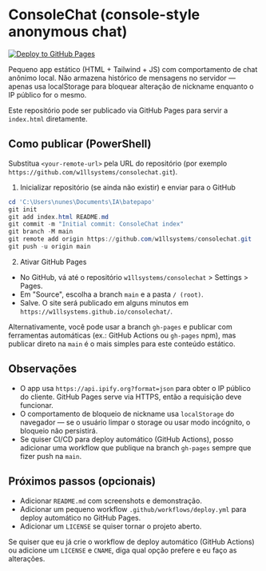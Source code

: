 # ConsoleChat (console-style anonymous chat)

[![Deploy to GitHub Pages](https://github.com/w1llsystems/consolechat/actions/workflows/deploy.yml/badge.svg)](https://github.com/w1llsystems/consolechat/actions/workflows/deploy.yml)

Pequeno app estático (HTML + Tailwind + JS) com comportamento de chat anônimo local. Não armazena histórico de mensagens no servidor — apenas usa localStorage para bloquear alteração de nickname enquanto o IP público for o mesmo.

Este repositório pode ser publicado via GitHub Pages para servir a `index.html` diretamente.

## Como publicar (PowerShell)

Substitua `<your-remote-url>` pela URL do repositório (por exemplo `https://github.com/w1llsystems/consolechat.git`).

1. Inicializar repositório (se ainda não existir) e enviar para o GitHub

```powershell
cd 'C:\Users\nunes\Documents\IA\batepapo'
git init
git add index.html README.md
git commit -m "Initial commit: ConsoleChat index"
git branch -M main
git remote add origin https://github.com/w1llsystems/consolechat.git
git push -u origin main
```

2. Ativar GitHub Pages

- No GitHub, vá até o repositório `w1llsystems/consolechat` > Settings > Pages.
- Em "Source", escolha a branch `main` e a pasta `/ (root)`.
- Salve. O site será publicado em alguns minutos em `https://w1llsystems.github.io/consolechat/`.

Alternativamente, você pode usar a branch `gh-pages` e publicar com ferramentas automáticas (ex.: GitHub Actions ou `gh-pages` npm), mas publicar direto na `main` é o mais simples para este conteúdo estático.

## Observações
- O app usa `https://api.ipify.org?format=json` para obter o IP público do cliente. GitHub Pages serve via HTTPS, então a requisição deve funcionar.
- O comportamento de bloqueio de nickname usa `localStorage` do navegador — se o usuário limpar o storage ou usar modo incógnito, o bloqueio não persistirá.
- Se quiser CI/CD para deploy automático (GitHub Actions), posso adicionar uma workflow que publique na branch `gh-pages` sempre que fizer push na `main`.

## Próximos passos (opcionais)
- Adicionar `README.md` com screenshots e demonstração.
- Adicionar um pequeno workflow `.github/workflows/deploy.yml` para deploy automático no GitHub Pages.
- Adicionar um `LICENSE` se quiser tornar o projeto aberto.

Se quiser que eu já crie o workflow de deploy automático (GitHub Actions) ou adicione um `LICENSE` e `CNAME`, diga qual opção prefere e eu faço as alterações.
